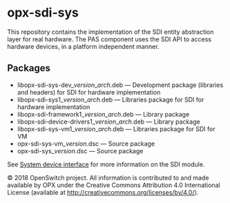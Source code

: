 # opx-sdi-sys
This repository contains the implementation of the SDI entity abstraction layer for real hardware. The PAS component uses the SDI API to access hardware devices, in a platform independent manner.

## Packages
- libopx-sdi-sys-dev\_*version*\_*arch*.deb — Development package (libraries and headers) for SDI for hardware implementation  
- libopx-sdi-sys1\_*version*\_*arch*.deb — Libraries package for SDI for hardware implementation  
- libopx-sdi-framework1\_*version*\_*arch*.deb — Library package
- libopx-sdi-device-drivers1\_*version*\_*arch*.deb — Library package  
- libopx-sdi-sys-vm1\_*version*\_*arch*.deb — Libraries package for SDI for VM
- opx-sdi-sys-vm\_*version*.dsc — Source package  
- opx-sdi-sys\_*version*.dsc — Source package  

See [System device interface](https://github.com/open-switch/opx-docs/wiki/System-device-interface) for more information on the SDI module.

© 2018 OpenSwitch project. All information is contributed to and made available by OPX under the Creative Commons Attribution 4.0 International License (available at http://creativecommons.org/licenses/by/4.0/).
